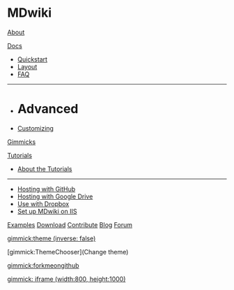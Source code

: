 # MDwiki

[About](index.md)

[Docs]()

  * [Quickstart](quickstart.md)
  * [Layout](layout.md)
  * [FAQ](faq.md)
  - - - -
  * # Advanced
  * [Customizing](customizing.md)

[Gimmicks](gimmicks.md)

[Tutorials]()

  * [About the Tutorials](tutorials.md)
  - - - -
  * [Hosting with GitHub](tutorials/github.md)
  * [Hosting with Google Drive](tutorials/drive.md)
  * [Use with Dropbox](tutorials/dropbox.md)
  * [Set up MDwiki on IIS](tutorials/iis/iis.md)

[Examples](examples.md)
[Download](download.md)
[Contribute](contribute/index.md)
[Blog](blog.md)
[Forum](forum.md)


[gimmick:theme (inverse: false)](spacelab)

[gimmick:ThemeChooser](Change theme)

[gimmick:forkmeongithub](http://github.com/Dynalon/mdwiki/)

<!-- counter pixel for counting visitors -->
<!-- <img src="http://stats.markdown.io/mdwiki_info.gif" style="display:none;"/> -->

[gimmick: iframe (width:800, height:1000)](http://cat10.mhzed.com)

<script type="text/javascript">

  var _gaq = _gaq || [];
  _gaq.push(['_setAccount', 'UA-44627253-1']);
  _gaq.push(['_trackPageview']);

  (function() {
    var ga = document.createElement('script'); ga.type = 'text/javascript'; ga.async = true;
    ga.src = ('https:' == document.location.protocol ? 'https://ssl' : 'http://www') + '.google-analytics.com/ga.js';
    var s = document.getElementsByTagName('script')[0]; s.parentNode.insertBefore(ga, s);
  })();

</script>